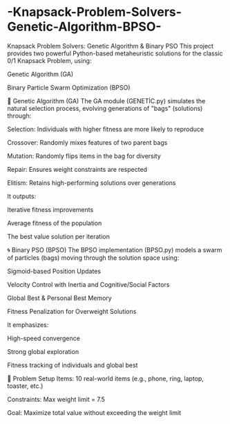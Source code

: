 # -Knapsack-Problem-Solvers-Genetic-Algorithm-BPSO-
Knapsack Problem Solvers: Genetic Algorithm & Binary PSO
This project provides two powerful Python-based metaheuristic solutions for the classic 0/1 Knapsack Problem, using:

Genetic Algorithm (GA)

Binary Particle Swarm Optimization (BPSO)

🧬 Genetic Algorithm (GA)
The GA module (GENETİC.py) simulates the natural selection process, evolving generations of "bags" (solutions) through:

Selection: Individuals with higher fitness are more likely to reproduce

Crossover: Randomly mixes features of two parent bags

Mutation: Randomly flips items in the bag for diversity

Repair: Ensures weight constraints are respected

Elitism: Retains high-performing solutions over generations

It outputs:

Iterative fitness improvements

Average fitness of the population

The best value solution per iteration

🌀 Binary PSO (BPSO)
The BPSO implementation (BPSO.py) models a swarm of particles (bags) moving through the solution space using:

Sigmoid-based Position Updates

Velocity Control with Inertia and Cognitive/Social Factors

Global Best & Personal Best Memory

Fitness Penalization for Overweight Solutions

It emphasizes:

High-speed convergence

Strong global exploration

Fitness tracking of individuals and global best

💾 Problem Setup
Items: 10 real-world items (e.g., phone, ring, laptop, toaster, etc.)

Constraints: Max weight limit = 7.5

Goal: Maximize total value without exceeding the weight limit
